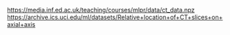 https://media.inf.ed.ac.uk/teaching/courses/mlpr/data/ct_data.npz
https://archive.ics.uci.edu/ml/datasets/Relative+location+of+CT+slices+on+axial+axis

